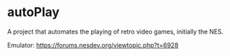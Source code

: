 # autoPlay
 A project that automates the playing of retro video games, initially the NES.

Emulator:
https://forums.nesdev.org/viewtopic.php?t=6928


